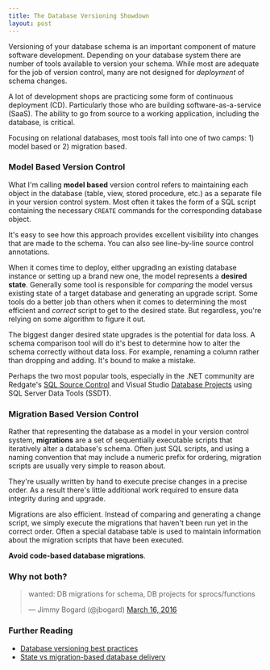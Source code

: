 ```yaml
---
title: The Database Versioning Showdown
layout: post
---
```


Versioning of your database schema is an important component of mature software development. Depending on your database system there are number of tools available to version your schema. While most are adequate for the job of version control, many are not designed for *deployment* of schema changes.

A lot of development shops are practicing some form of continuous deployment (CD). Particularly those who are building software-as-a-service (SaaS). The ability to go from source to a working application, including the database, is critical. 

Focusing on relational databases, most tools fall into one of two camps: 1) model based or 2) migration based.

### Model Based Version Control

What I'm calling **model based** version control refers to maintaining each object in the database (table, view, stored procedure, etc.) as a separate file in your version control system. Most often it takes the form of a SQL script containing the necessary `CREATE` commands for the corresponding database object.

It's easy to see how this approach provides excellent visibility into changes that are made to the schema. You can also see line-by-line source control annotations.

When it comes time to deploy, either upgrading an existing database instance or setting up a brand new one, the model represents a **desired state**. Generally some tool is responsible for *comparing* the model versus existing state of a target database and generating an upgrade script. Some tools do a better job than others when it comes to determining the most efficient and *correct* script to get to the desired state. But regardless, you're relying on some algorithm to figure it out.

The biggest danger desired state upgrades is the potential for data loss. A schema comparison tool will do it's best to determine how to alter the schema correctly without data loss. For example, renaming a column rather than dropping and adding. It's bound to make a mistake.

Perhaps the two most popular tools, especially in the .NET community are Redgate's [SQL Source Control](http:/www.red-gate.com/products/sql-development/sql-source-control/) and Visual Studio [Database Projects](https://msdn.microsoft.com/en-us/library/hh272702(v=vs.103).aspx) using SQL Server Data Tools (SSDT).

### Migration Based Version Control

Rather that representing the database as a model in your version control system, **migrations** are a set of sequentially executable scripts that iteratively alter a database's schema. Often just SQL scripts, and using a naming convention that may include a numeric prefix for ordering, migration scripts are usually very simple to reason about.

They're usually written by hand to execute precise changes in a precise order. As a result there's little additional work required to ensure data integrity during and upgrade.

Migrations are also efficient. Instead of comparing and generating a change script, we simply execute the migrations that haven't been run yet in the correct order. Often a special database table is used to maintain information about the migration scripts that have been executed.

**Avoid code-based database migrations**.

### Why not both?

<blockquote class="twitter-tweet" data-lang="en"><p lang="en" dir="ltr">wanted: DB migrations for schema, DB projects for sprocs/functions</p>&mdash; Jimmy Bogard (@jbogard) <a href="https://twitter.com/jbogard/status/710188482279288832">March 16, 2016</a></blockquote>
<script async src="//platform.twitter.com/widgets.js" charset="utf-8"></script>


### Further Reading

* [Database versioning best practices](http://enterprisecraftsmanship.com/2015/08/10/database-versioning-best-practices/)
* [State vs migration-based database delivery](http://enterprisecraftsmanship.com/2015/08/18/state-vs-migration-driven-database-delivery/)